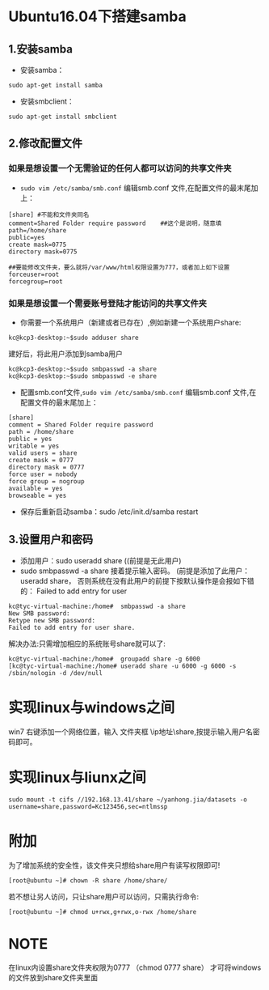 # Ubuntu16.04下搭建samba
## 1.安装samba

+ 安装samba：
```
sudo apt-get install samba
```
+ 安装smbclient：
```
sudo apt-get install smbclient
```


## 2.修改配置文件
### 如果是想设置一个无需验证的任何人都可以访问的共享文件夹
+ `sudo vim /etc/samba/smb.conf` 编辑smb.conf 文件,在配置文件的最末尾加上：
```
[share] #不能和文件夹同名
comment=Shared Folder require password    ##这个是说明，随意填
path=/home/share
public=yes
create mask=0775
directory mask=0775

##要能修改文件夹，要么就将/var/www/html权限设置为777，或者加上如下设置
forceuser=root
forcegroup=root
```

### 如果是想设置一个需要账号登陆才能访问的共享文件夹

+ 你需要一个系统用户（新建或者已存在）,例如新建一个系统用户share:
```
kc@kcp3-desktop:~$sudo adduser share
```
建好后，将此用户添加到samba用户
```
kc@kcp3-desktop:~$sudo smbpasswd -a share
kc@kcp3-desktop:~$sudo smbpasswd -e share
```

+ 配置smb.conf文件,`sudo vim /etc/samba/smb.conf` 编辑smb.conf 文件,在配置文件的最末尾加上：

```
[share]
comment = Shared Folder require password
path = /home/share
public = yes
writable = yes
valid users = share
create mask = 0777
directory mask = 0777
force user = nobody
force group = nogroup
available = yes
browseable = yes
```

+ 保存后重新启动samba：sudo /etc/init.d/samba restart

## 3.设置用户和密码
+ 添加用户：sudo useradd share ((前提是无此用户)
+ sudo smbpasswd -a share 接着提示输入密码。
  (前提是添加了此用户：useradd share，
   否则系统在没有此用户的前提下按默认操作是会报如下错的：
   Failed to add entry for user
```
kc@tyc-virtual-machine:/home#  smbpasswd -a share
New SMB password:
Retype new SMB password:
Failed to add entry for user share.
```
解决办法:只需增加相应的系统账号share就可以了:
```
kc@tyc-virtual-machine:/home#  groupadd share -g 6000
[kc@tyc-virtual-machine:/home# useradd share -u 6000 -g 6000 -s /sbin/nologin -d /dev/null
```
# 实现linux与windows之间
 win7 右键添加一个网络位置，输入 文件夹框 \\ip地址\share,按提示输入用户名密码即可。


# 实现linux与liunx之间
```
sudo mount -t cifs //192.168.13.41/share ~/yanhong.jia/datasets -o username=share,password=Kc123456,sec=ntlmssp
```
# 附加
为了增加系统的安全性，该文件夹只想给share用户有读写权限即可!
```
[root@ubuntu ~]# chown -R share /home/share/
```
若不想让另人访问，只让share用户可以访问，只需执行命令:
```
[root@ubuntu ~]# chmod u+rwx,g+rwx,o-rwx /home/share
```
# NOTE
在linux内设置share文件夹权限为0777 （chmod 0777 share）
才可将windows的文件放到share文件夹里面